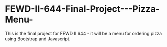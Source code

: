 # FEWD-II-644-Final-Project---Pizza-Menu-
This is the final project for FEWD II 644 - it will be a menu for ordering pizza using Bootstrap and Javascript.
